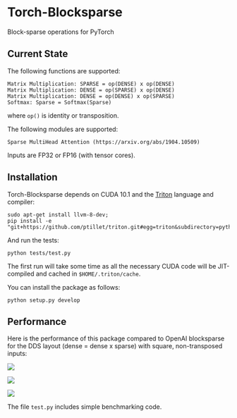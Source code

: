 # Torch-Blocksparse

Block-sparse operations for PyTorch

## Current State

The following functions are supported:
```
Matrix Multiplication: SPARSE = op(DENSE) x op(DENSE)
Matrix Multiplication: DENSE = op(SPARSE) x op(DENSE)
Matrix Multiplication: DENSE = op(DENSE) x op(SPARSE)
Softmax: Sparse = Softmax(Sparse)
```
where `op()` is identity or transposition.

The following modules are supported:
```
Sparse MultiHead Attention (https://arxiv.org/abs/1904.10509)
```

Inputs are FP32 or FP16 (with tensor cores).

## Installation

Torch-Blocksparse depends on CUDA 10.1 and the [Triton](https://github.com/ptillet/triton) language and compiler:
```
sudo apt-get install llvm-8-dev;
pip install -e "git+https://github.com/ptillet/triton.git#egg=triton&subdirectory=python"
```

And run the tests:
```
python tests/test.py
```
The first run will take some time as all the necessary CUDA code will be JIT-compiled and cached in `$HOME/.triton/cache`.

You can install the package as follows:
```
python setup.py develop
```

## Performance

Here is the performance of this package compared to OpenAI blocksparse for the DDS layout (dense = dense x sparse) with square, non-transposed inputs:

![](https://docs.google.com/spreadsheets/d/e/2PACX-1vTMh8lJHOYq07d2g7AQZOKb6-WgTQqK3iudLJ8I1LCgGKw_B9eKv1KFT0nKbrizy9fw-p2VjvIbTgLJ/pubchart?oid=717347395&format=image)

![](https://docs.google.com/spreadsheets/d/e/2PACX-1vTMh8lJHOYq07d2g7AQZOKb6-WgTQqK3iudLJ8I1LCgGKw_B9eKv1KFT0nKbrizy9fw-p2VjvIbTgLJ/pubchart?oid=1552535399&format=image)

![](https://docs.google.com/spreadsheets/d/e/2PACX-1vTMh8lJHOYq07d2g7AQZOKb6-WgTQqK3iudLJ8I1LCgGKw_B9eKv1KFT0nKbrizy9fw-p2VjvIbTgLJ/pubchart?oid=399094259&format=image)



The file `test.py` includes simple benchmarking code.
